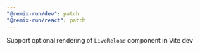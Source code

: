 ```yaml
---
"@remix-run/dev": patch
"@remix-run/react": patch
---
```


Support optional rendering of `LiveReload` component in Vite dev
